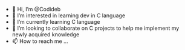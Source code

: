 - 👋 Hi, I’m @Codideb
- 👀 I’m interested in learning dev in C language
- 🌱 I’m currently learning C language
- 💞️ I’m looking to collaborate on C projects to help me implement my newly acquired knowledge
- 📫 How to reach me ...

<!---
Codideb/Codideb is a ✨ special ✨ repository because its `README.md` (this file) appears on your GitHub profile.
You can click the Preview link to take a look at your changes.
--->
